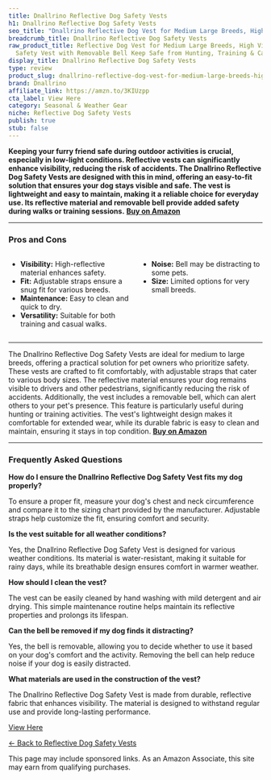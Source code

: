 ```yaml
---
title: Dnallrino Reflective Dog Safety Vests
h1: Dnallrino Reflective Dog Safety Vests
seo_title: "Dnallrino Reflective Dog Vest for Medium Large Breeds, High\u2026"
breadcrumb_title: Dnallrino Reflective Dog Safety Vests
raw_product_title: Reflective Dog Vest for Medium Large Breeds, High Visibility Dog
  Safety Vest with Removable Bell Keep Safe from Hunting, Training & Cars Accidents
display_title: Dnallrino Reflective Dog Safety Vests
type: review
product_slug: dnallrino-reflective-dog-vest-for-medium-large-breeds-high-visibility-d-9f2f9d68
brand: Dnallrino
affiliate_link: https://amzn.to/3KIUzpp
cta_label: View Here
category: Seasonal & Weather Gear
niche: Reflective Dog Safety Vests
publish: true
stub: false
---
```


<div id="intro" class="full-width">
  <p><strong>Keeping your furry friend safe during outdoor activities is crucial, especially in low-light conditions. Reflective vests can significantly enhance visibility, reducing the risk of accidents. The Dnallrino Reflective Dog Safety Vests are designed with this in mind, offering an easy-to-fit solution that ensures your dog stays visible and safe. The vest is lightweight and easy to maintain, making it a reliable choice for everyday use. Its reflective material and removable bell provide added safety during walks or training sessions.</strong> <a href="https://amzn.to/3KIUzpp" rel="nofollow sponsored noopener" target="_blank"><strong>Buy on Amazon</strong></a></p>
</div>

<hr />
<h3 id="pros-cons">Pros and Cons</h3>
<div class="pc-grid" style="display:grid;grid-template-columns:1fr 1fr;gap:16px;">
  <ul>
    <li><strong>Visibility:</strong> High-reflective material enhances safety.</li>
    <li><strong>Fit:</strong> Adjustable straps ensure a snug fit for various breeds.</li>
    <li><strong>Maintenance:</strong> Easy to clean and quick to dry.</li>
    <li><strong>Versatility:</strong> Suitable for both training and casual walks.</li>
  </ul>
  <ul>
    <li><strong>Noise:</strong> Bell may be distracting to some pets.</li>
    <li><strong>Size:</strong> Limited options for very small breeds.</li>
  </ul>
</div>
<hr />

<div class="full-width">
  <p>The Dnallrino Reflective Dog Safety Vests are ideal for medium to large breeds, offering a practical solution for pet owners who prioritize safety. These vests are crafted to fit comfortably, with adjustable straps that cater to various body sizes. The reflective material ensures your dog remains visible to drivers and other pedestrians, significantly reducing the risk of accidents. Additionally, the vest includes a removable bell, which can alert others to your pet's presence. This feature is particularly useful during hunting or training activities. The vest's lightweight design makes it comfortable for extended wear, while its durable fabric is easy to clean and maintain, ensuring it stays in top condition. <a href="https://amzn.to/3KIUzpp" rel="nofollow sponsored noopener" target="_blank"><strong>Buy on Amazon</strong></a></p>
</div>

<hr />
<h3 id="faqs">Frequently Asked Questions</h3>

<p><strong>How do I ensure the Dnallrino Reflective Dog Safety Vest fits my dog properly?</strong></p>
<p>To ensure a proper fit, measure your dog's chest and neck circumference and compare it to the sizing chart provided by the manufacturer. Adjustable straps help customize the fit, ensuring comfort and security.</p>

<p><strong>Is the vest suitable for all weather conditions?</strong></p>
<p>Yes, the Dnallrino Reflective Dog Safety Vest is designed for various weather conditions. Its material is water-resistant, making it suitable for rainy days, while its breathable design ensures comfort in warmer weather.</p>

<p><strong>How should I clean the vest?</strong></p>
<p>The vest can be easily cleaned by hand washing with mild detergent and air drying. This simple maintenance routine helps maintain its reflective properties and prolongs its lifespan.</p>

<p><strong>Can the bell be removed if my dog finds it distracting?</strong></p>
<p>Yes, the bell is removable, allowing you to decide whether to use it based on your dog's comfort and the activity. Removing the bell can help reduce noise if your dog is easily distracted.</p>

<p><strong>What materials are used in the construction of the vest?</strong></p>
<p>The Dnallrino Reflective Dog Safety Vest is made from durable, reflective fabric that enhances visibility. The material is designed to withstand regular use and provide long-lasting performance.</p>
<p><a class="btn" href="https://amzn.to/3KIUzpp" target="_blank" rel="nofollow sponsored noopener">View Here</a></p>
<p><a href="/roundups/seasonal-weather-gear/reflective-dog-safety-vests/">← Back to Reflective Dog Safety Vests</a></p>
<aside class="disclosure">This page may include sponsored links. As an Amazon Associate, this site may earn from qualifying purchases.</aside>

